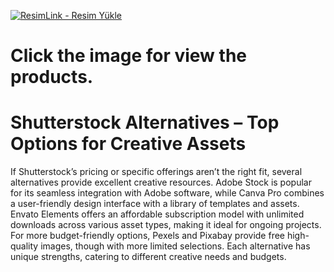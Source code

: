 <a href="https://www.digitallicenses.net/?product_cat=&post_type=product&s=shutterstock&btnSubmit=" title="ResimLink - Resim Yükle"><img src="https://github.com/user-attachments/assets/369ae00a-6d9e-4f44-afbd-11a9373ae015" title="ResimLink - Resim Yükle" alt="ResimLink - Resim Yükle"></a>
# Click the image for view the products.

# Shutterstock Alternatives – Top Options for Creative Assets
If Shutterstock’s pricing or specific offerings aren’t the right fit, several alternatives provide excellent creative resources. Adobe Stock is popular for its seamless integration with Adobe software, while Canva Pro combines a user-friendly design interface with a library of templates and assets. Envato Elements offers an affordable subscription model with unlimited downloads across various asset types, making it ideal for ongoing projects. For more budget-friendly options, Pexels and Pixabay provide free high-quality images, though with more limited selections. Each alternative has unique strengths, catering to different creative needs and budgets.
